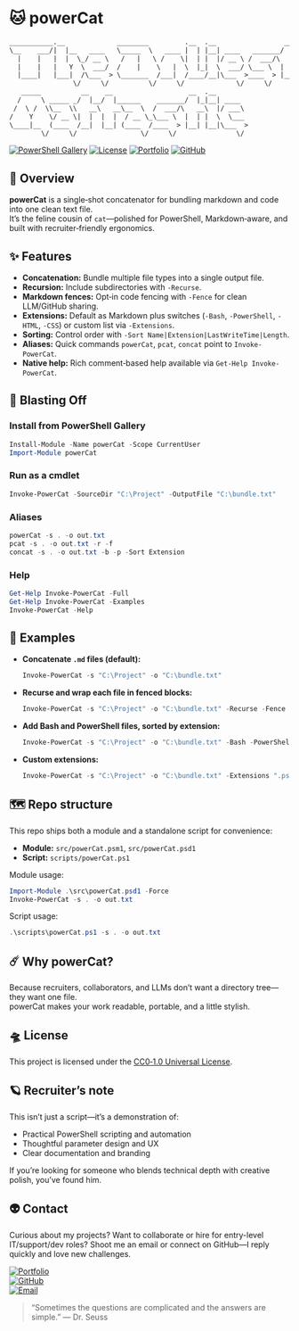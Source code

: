 # 🐱 powerCat

```txt
___________.__             ________         .__  .__                 __   
\__    ___/|  |__   ____   \_____  \   ____ |  | |__| ____   _______/  |_ 
  |    |   |  |  \_/ __ \   /   |   \ /    \|  | |  |/ __ \ /  ___/\   __\
  |    |   |   Y  \  ___/  /    |    \   |  \  |_|  \  ___/ \___ \  |  |  
  |____|   |___|  /\___  > \_______  /___|  /____/__|\___  >____  > |__|  
                \/     \/          \/     \/             \/     \/        
   _____          __    __                   __  .__                      
  /     \ _____ _/  |__/  |______    _______/  |_|__| ____                
 /  \ /  \\__  \\   __\   __\__  \  /  ___/\   __\  |/ ___\               
/    Y    \/ __ \|  |  |  |  / __ \_\___ \  |  | |  \  \___               
\____|__  (____  /__|  |__| (____  /____  > |__| |__|\___  >              
        \/     \/                \/     \/               \/               
```

[![PowerShell Gallery](https://img.shields.io/powershellgallery/v/powerCat?color=bd93f9&style=for-the-badge&labelColor=6272a4)](https://www.powershellgallery.com/packages/powerCat)
[![License](https://img.shields.io/badge/License-CC0--1.0-bd93f9?style=for-the-badge&logo=creativecommons&logoColor=white&labelColor=6272a4)](https://creativecommons.org/publicdomain/zero/1.0/)
[![Portfolio](https://img.shields.io/badge/Portfolio-bd93f9?style=for-the-badge&logo=githubpages&logoColor=white&labelColor=6272a4)](https://theonliestmattastic.github.io/)
[![GitHub](https://img.shields.io/badge/GitHub-Profile-bd93f9?style=for-the-badge&logo=github&logoColor=white&labelColor=6272a4)](https://github.com/theonliestmattastic)

## 🔭 Overview

**powerCat** is a single‑shot concatenator for bundling markdown and code into one clean text file.  
It’s the feline cousin of `cat`—polished for PowerShell, Markdown‑aware, and built with recruiter‑friendly ergonomics.

## ✨ Features

- **Concatenation:** Bundle multiple file types into a single output file.
- **Recursion:** Include subdirectories with `-Recurse`.
- **Markdown fences:** Opt‑in code fencing with `-Fence` for clean LLM/GitHub sharing.
- **Extensions:** Default as Markdown plus switches (`-Bash`, `-PowerShell`, `-HTML`, `-CSS`) or custom list via `-Extensions`.
- **Sorting:** Control order with `-Sort Name|Extension|LastWriteTime|Length`.
- **Aliases:** Quick commands `powerCat`, `pcat`, `concat` point to `Invoke-PowerCat`.
- **Native help:** Rich comment‑based help available via `Get-Help Invoke-PowerCat`.

## 🚀 Blasting Off

### Install from PowerShell Gallery

```powershell
Install-Module -Name powerCat -Scope CurrentUser
Import-Module powerCat
```

### Run as a cmdlet

```powershell
Invoke-PowerCat -SourceDir "C:\Project" -OutputFile "C:\bundle.txt"
```

### Aliases

```powershell
powerCat -s . -o out.txt
pcat -s . -o out.txt -r -f
concat -s . -o out.txt -b -p -Sort Extension
```

### Help

```powershell
Get-Help Invoke-PowerCat -Full
Get-Help Invoke-PowerCat -Examples
Invoke-PowerCat -Help
```

## 🧪 Examples

- **Concatenate `.md` files (default):**

  ```powershell
  Invoke-PowerCat -s "C:\Project" -o "C:\bundle.txt"
  ```

- **Recurse and wrap each file in fenced blocks:**

  ```powershell
  Invoke-PowerCat -s "C:\Project" -o "C:\bundle.txt" -Recurse -Fence
  ```

- **Add Bash and PowerShell files, sorted by extension:**

  ```powershell
  Invoke-PowerCat -s "C:\Project" -o "C:\bundle.txt" -Bash -PowerShell -Sort Extension
  ```

- **Custom extensions:**

  ```powershell
  Invoke-PowerCat -s "C:\Project" -o "C:\bundle.txt" -Extensions ".ps1",".json",".sh"
  ```

## 🗺️ Repo structure

This repo ships both a module and a standalone script for convenience:

- **Module:** `src/powerCat.psm1`, `src/powerCat.psd1`
- **Script:** `scripts/powerCat.ps1`

Module usage:

```powershell
Import-Module .\src\powerCat.psd1 -Force
Invoke-PowerCat -s . -o out.txt
```

Script usage:

```powershell
.\scripts\powerCat.ps1 -s . -o out.txt
```

## ☄️ Why powerCat?

Because recruiters, collaborators, and LLMs don’t want a directory tree—they want one file.  
powerCat makes your work readable, portable, and a little stylish.

## 🛸 License

This project is licensed under the [CC0‑1.0 Universal License](https://creativecommons.org/publicdomain/zero/1.0/).

## 🪐 Recruiter’s note

This isn’t just a script—it’s a demonstration of:

- Practical PowerShell scripting and automation
- Thoughtful parameter design and UX
- Clear documentation and branding

If you’re looking for someone who blends technical depth with creative polish, you’ve found him.

## 👽 Contact

Curious about my projects? Want to collaborate or hire for entry-level IT/support/dev roles? Shoot me an email or connect on GitHub—I reply quickly and love new challenges.

[![Portfolio](https://img.shields.io/badge/Portfolio-bd93f9?style=for-the-badge&logo=githubpages&logoColor=white&labelColor=6272a4)](https://theonliestmattastic.github.io/)  
[![GitHub](https://img.shields.io/badge/GitHub-Profile-bd93f9?style=for-the-badge&logo=github&logoColor=white&labelColor=6272a4)](https://github.com/theonliestmattastic)  
[![Email](https://img.shields.io/badge/Email-matthew.poole485%40gmail.com-bd93f9?style=for-the-badge&logo=gmail&logoColor=white&labelColor=6272a4)](mailto:matthew.poole485@gmail.com)

> “Sometimes the questions are complicated and the answers are simple.” — Dr. Seuss
